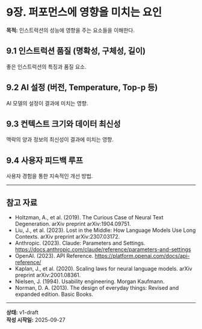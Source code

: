 # 9장. 퍼포먼스에 영향을 미치는 요인

**목적:** 인스트럭션의 성능에 영향을 주는 요소들을 이해한다.

## 9.1 인스트럭션 품질 (명확성, 구체성, 길이)
좋은 인스트럭션의 특징과 품질 요소.

## 9.2 AI 설정 (버전, Temperature, Top-p 등)
AI 모델의 설정이 결과에 미치는 영향.

## 9.3 컨텍스트 크기와 데이터 최신성
맥락의 양과 정보의 최신성이 결과에 미치는 영향.

## 9.4 사용자 피드백 루프
사용자 경험을 통한 지속적인 개선 방법.

---

## 참고 자료

- Holtzman, A., et al. (2019). The Curious Case of Neural Text Degeneration. arXiv preprint arXiv:1904.09751.
- Liu, J., et al. (2023). Lost in the Middle: How Language Models Use Long Contexts. arXiv preprint arXiv:2307.03172.
- Anthropic. (2023). Claude: Parameters and Settings. https://docs.anthropic.com/claude/reference/parameters-and-settings
- OpenAI. (2023). API Reference. https://platform.openai.com/docs/api-reference/
- Kaplan, J., et al. (2020). Scaling laws for neural language models. arXiv preprint arXiv:2001.08361.
- Nielsen, J. (1994). Usability engineering. Morgan Kaufmann.
- Norman, D. A. (2013). The design of everyday things: Revised and expanded edition. Basic Books.

---

**상태:** v1-draft  
**작성 시작일:** 2025-09-27
